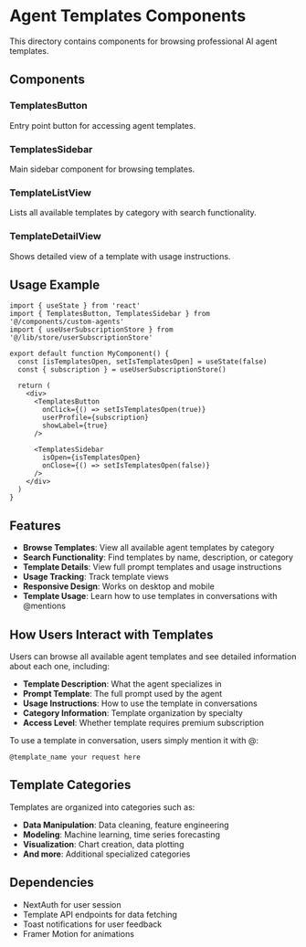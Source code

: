 # Agent Templates Components

This directory contains components for browsing professional AI agent templates.

## Components

### TemplatesButton
Entry point button for accessing agent templates.

### TemplatesSidebar
Main sidebar component for browsing templates.

### TemplateListView
Lists all available templates by category with search functionality.

### TemplateDetailView
Shows detailed view of a template with usage instructions.

## Usage Example

```tsx
import { useState } from 'react'
import { TemplatesButton, TemplatesSidebar } from '@/components/custom-agents'
import { useUserSubscriptionStore } from '@/lib/store/userSubscriptionStore'

export default function MyComponent() {
  const [isTemplatesOpen, setIsTemplatesOpen] = useState(false)
  const { subscription } = useUserSubscriptionStore()

  return (
    <div>
      <TemplatesButton
        onClick={() => setIsTemplatesOpen(true)}
        userProfile={subscription}
        showLabel={true}
      />
      
      <TemplatesSidebar
        isOpen={isTemplatesOpen}
        onClose={() => setIsTemplatesOpen(false)}
      />
    </div>
  )
}
```

## Features

- **Browse Templates**: View all available agent templates by category
- **Search Functionality**: Find templates by name, description, or category
- **Template Details**: View full prompt templates and usage instructions
- **Usage Tracking**: Track template views
- **Responsive Design**: Works on desktop and mobile
- **Template Usage**: Learn how to use templates in conversations with @mentions

## How Users Interact with Templates

Users can browse all available agent templates and see detailed information about each one, including:

- **Template Description**: What the agent specializes in
- **Prompt Template**: The full prompt used by the agent
- **Usage Instructions**: How to use the template in conversations
- **Category Information**: Template organization by specialty
- **Access Level**: Whether template requires premium subscription

To use a template in conversation, users simply mention it with @:
```
@template_name your request here
```

## Template Categories

Templates are organized into categories such as:
- **Data Manipulation**: Data cleaning, feature engineering
- **Modeling**: Machine learning, time series forecasting  
- **Visualization**: Chart creation, data plotting
- **And more**: Additional specialized categories

## Dependencies

- NextAuth for user session
- Template API endpoints for data fetching
- Toast notifications for user feedback
- Framer Motion for animations 